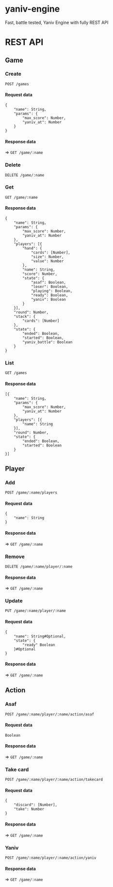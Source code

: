 # yaniv-engine
Fast, battle tested, Yaniv Engine with fully REST API

# REST API

## Game
### Create
`POST /games`
#### Request data
```
{
	"name": String,
	"params": {
		"max_score": Number,
		"yaniv_at": Number
	}
}
```
#### Response data
=> `GET /game/:name`

### Delete
`DELETE /game/:name`

### Get
`GET /game/:name`
#### Response data
```
{
	"name": String,
	"params": {
		"max_score": Number,
		"yaniv_at": Number
	},
	"players": [{
		"hand": {
			"cards": [Number],
			"size": Number,
			"value": Number
		},
		"name": String,
		"score": Number,
		"state": {
			"asaf": Boolean,
			"loser": Boolean,
			"playing": Boolean,
			"ready": Boolean,
			"yaniv": Boolean
		}
	}],
	"round": Number,
	"stack": {
		"cards": [Number]
	},
	"state": {
		"ended": Boolean,
		"started": Boolean,
		"yaniv_battle": Boolean
	}
}
```

### List
`GET /games`
#### Response data
```
[{
	"name": String,
	"params": {
		"max_score": Number,
		"yaniv_at": Number
	},
	"players": [{
		"name": String
	}],
	"round": Number,
	"state": {
		"ended": Boolean,
		"started": Boolean
	}
}]
```

## Player
### Add
`POST /game/:name/players`
#### Request data
```
{
	"name": String
}
```
#### Response data
=> `GET /game/:name`

### Remove
`DELETE /game/:name/player/:name`
#### Response data
=> `GET /game/:name`

### Update
`PUT /game/:name/player/:name`
#### Request data
```
{
	"name": String#Optional,
	"state": {
		"ready" Boolean
	}#Optional
}
```
#### Response data
=> `GET /game/:name`

## Action
### Asaf
`POST /game/:name/player/:name/action/asaf`
#### Request data
```
Boolean
```
#### Response data
=> `GET /game/:name`

### Take card
`POST /game/:name/player/:name/action/takecard`
#### Request data
```
{
	"discard": [Number],
	"take": Number
}
```
#### Response data
=> `GET /game/:name`

### Yaniv
`POST /game/:name/player/:name/action/yaniv`
#### Response data
=> `GET /game/:name`
